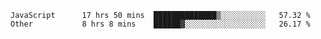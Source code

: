 
<!--
**xy406043/xy406043** is a ✨ _special_ ✨ repository because its `README.md` (this file) appears on your GitHub profile.

Here are some ideas to get you started:

- 🔭 I’m currently working on ...
- 🌱 I’m currently learning ...
- 👯 I’m looking to collaborate on ...
- 🤔 I’m looking for help with ...
- 💬 Ask me about ...
- 📫 How to reach me: ...
- 😄 Pronouns: ...
- ⚡ Fun fact: ...
-->

<!--START_SECTION:waka-->

```text
JavaScript      17 hrs 50 mins  ██████████████▒░░░░░░░░░░   57.32 %
Other           8 hrs 8 mins    ██████▓░░░░░░░░░░░░░░░░░░   26.17 %
```

<!--END_SECTION:waka-->
